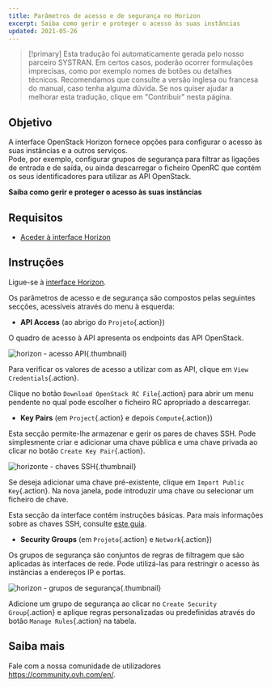 ```yaml
---
title: Parâmetros de acesso e de segurança no Horizon
excerpt: Saiba como gerir e proteger o acesso às suas instâncias
updated: 2021-05-26
---
```


> [!primary]
> Esta tradução foi automaticamente gerada pelo nosso parceiro SYSTRAN. Em certos casos, poderão ocorrer formulações imprecisas, como por exemplo nomes de botões ou detalhes técnicos. Recomendamos que consulte a versão inglesa ou francesa do manual, caso tenha alguma dúvida. Se nos quiser ajudar a melhorar esta tradução, clique em "Contribuir" nesta página.
>

## Objetivo

A interface OpenStack Horizon fornece opções para configurar o acesso às suas instâncias e a outros serviços.<br>
Pode, por exemplo, configurar grupos de segurança para filtrar as ligações de entrada e de saída, ou ainda descarregar o ficheiro OpenRC que contém os seus identificadores para utilizar as API OpenStack.

**Saiba como gerir e proteger o acesso às suas instâncias**

## Requisitos

- [Aceder à interface Horizon](/pages/public_cloud/compute/introducing_horizon)

## Instruções

Ligue-se à [interface Horizon](https://horizon.cloud.ovh.net/auth/login/).

Os parâmetros de acesso e de segurança são compostos pelas seguintes secções, acessíveis através do menu à esquerda:

- **API Access** (ao abrigo do `Projeto`{.action})

O quadro de acesso à API apresenta os endpoints das API OpenStack.

![horizon - acesso API](images/api_access.png){.thumbnail}

Para verificar os valores de acesso a utilizar com as API, clique em `View Credentials`{.action}.

Clique no botão `Download OpenStack RC File`{.action} para abrir um menu pendente no qual pode escolher o ficheiro RC apropriado a descarregar.

- **Key Pairs** (em `Project`{.action} e depois `Compute`{.action})

Esta secção permite-lhe armazenar e gerir os pares de chaves SSH. Pode simplesmente criar e adicionar uma chave pública e uma chave privada ao clicar no botão `Create Key Pair`{.action}.

![horizonte - chaves SSH](images/key_pairs.png){.thumbnail}

Se deseja adicionar uma chave pré-existente, clique em `Import Public Key`{.action}. Na nova janela, pode introduzir uma chave ou selecionar um ficheiro de chave.

Esta secção da interface contém instruções básicas. Para mais informações sobre as chaves SSH, consulte [este guia](public_cloud/compute/creating-ssh-keys-pci).

- **Security Groups** (em `Projeto`{.action} e `Network`{.action})

Os grupos de segurança são conjuntos de regras de filtragem que são aplicadas às interfaces de rede. Pode utilizá-las para restringir o acesso às instâncias a endereços IP e portas.

![horizon - grupos de segurança](images/security_groups.png){.thumbnail}

Adicione um grupo de segurança ao clicar no `Create Security Group`{.action} e aplique regras personalizadas ou predefinidas através do botão `Manage Rules`{.action} na tabela.

## Saiba mais

Fale com a nossa comunidade de utilizadores <https://community.ovh.com/en/>.
